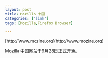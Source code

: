 ```yaml
---
layout: post
title: Mozilla 中国
categories: ['link']
tags: [Mozilla,Firefox,Browser]

---
```


[http://www.mozine.org](http://www.mozine.org)

Mozilla 中国网站于9月28日正式开通。